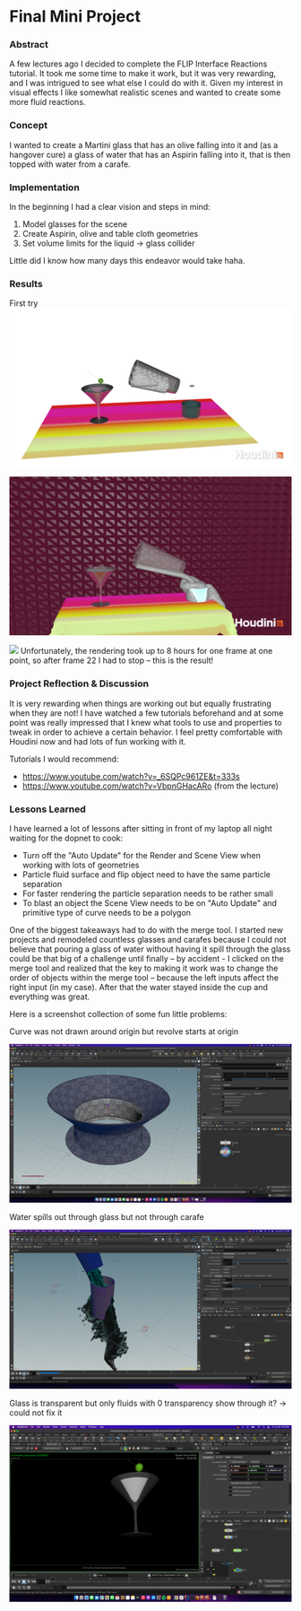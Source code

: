 # Final Mini Project

### Abstract
A few lectures ago I decided to complete the FLIP Interface Reactions tutorial. 
It took me some time to make it work, but it was very rewarding, and I was intrigued to see what else I could do with it.
Given my interest in visual effects I like somewhat realistic scenes and wanted to create some more fluid reactions.

### Concept
I wanted to create a Martini glass that has an olive falling into it and (as a hangover cure) a glass of water that has
an Aspirin falling into it, that is then topped with water from a carafe.

### Implementation
In the beginning I had a clear vision and steps in mind:
1. Model glasses for the scene
2. Create Aspirin, olive and table cloth geometries
3. Set volume limits for the liquid -> glass collider

Little did I know how many days this endeavor would take haha.

### Results

First try
![](img/martini1.png)

![](img/final_assignment.png)

![](img/final.gif)
Unfortunately, the rendering took up to 8 hours for one frame at one point, so after frame 22 I had to stop – this is
the result!

### Project Reflection & Discussion
It is very rewarding when things are working out but equally frustrating when they are not! I have watched a few 
tutorials beforehand and at some point was really impressed that I knew what tools to use and properties to tweak in 
order to achieve a certain behavior. I feel pretty comfortable with 
Houdini now and had lots of fun working with it. 

Tutorials I would recommend:
- https://www.youtube.com/watch?v=_6SQPc961ZE&t=333s
- https://www.youtube.com/watch?v=VbpnGHacARo (from the lecture)


### Lessons Learned
I have learned a lot of lessons after sitting in front of my laptop all night waiting for the dopnet to cook:
* Turn off the "Auto Update" for the Render and Scene View when working with lots of geometries
* Particle fluid surface and flip object need to have the same particle separation
* For faster rendering the particle separation needs to be rather small
* To blast an object the Scene View needs to be on "Auto Update" and primitive type of curve needs to be a polygon

One of the biggest takeaways had to do with the merge tool. I started new projects and remodeled countless glasses and
carafes because I could not believe that pouring a glass of water without having it spill through the glass could be 
that big of a challenge until finally – by accident - I clicked on the merge tool and realized that the key to making 
it work was to change the order of objects within the merge tool – because the left inputs affect the right input (in my case).
After that the water stayed inside the cup and everything was great.

Here is a screenshot collection of some fun little problems:



Curve was not drawn around origin but revolve starts at origin

![](img/revolve-problem.png)


Water spills out through glass but not through carafe

![](img/water-spill-problem.png)


Glass is transparent but only fluids with 0 transparency show through it? -> could not fix it

![](img/not-transparent-problem.png)